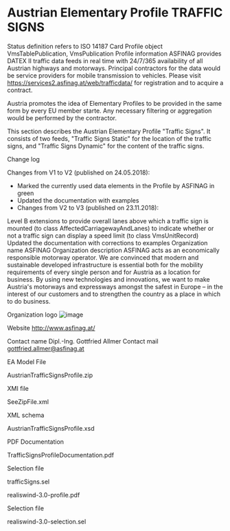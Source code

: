 # Austrian Elementary Profile TRAFFIC SIGNS

Status definition refers to ISO 14187
Card
Profile object
VmsTablePublication, VmsPublication
Profile information
ASFINAG provides DATEX II  traffic data feeds in real time with 24/7/365 availability of all Austrian highways and motorways. Principal contractors for the data would be service providers for mobile transmission to vehicles. Please visit https://services2.asfinag.at/web/trafficdata/ for registration and to acquire a contract.

Austria promotes the idea of Elementary Profiles to be provided in the same form by every EU member starte. Any necessary filtering or aggregation would be performed by the contractor.

This section describes the Austrian  Elementary Profile "Traffic Signs". It consists of two feeds, "Traffic Signs Static" for the location of the traffic signs, and "Traffic Signs Dynamic" for the content of the traffic signs.

Change log

Changes from V1 to V2 (published on 24.05.2018):
- Marked the currently used data elements in the Profile by ASFINAG in green
- Updated the documentation with examples
- Changes from V2 to V3 (published on 23.11.2018):

Level B extensions
to provide overall lanes above which a traffic sign is mounted (to class AffectedCarriagewayAndLanes)
to indicate whether or not a traffic sign can display a speed limit (to class VmsUnitRecord)
Updated the documentation with corrections to examples
Organization name
ASFINAG
Organization description
ASFINAG acts as an economically responsible motorway operator. We are convinced that modern and sustainable developed infrastructure is essential both for the mobility requirements of every single person and for Austria as a location for business. By using new technologies and innovations, we want to make Austria's motorways and expressways amongst the safest in Europe – in the interest of our customers and to strengthen the country as a place in which to do business.

Organization logo
![image](https://github.com/DATEX-II-EU/Profiles/assets/24648804/dac20150-25ca-40aa-992f-e2b87cffbf9a)

Website
http://www.asfinag.at/

Contact name
Dipl.-Ing. Gottfried Allmer
Contact mail
gottfried.allmer@asfinag.at

EA Model File

AustrianTrafficSignsProfile.zip

XMI file

SeeZipFile.xml

XML schema

AustrianTrafficSignsProfile.xsd

PDF Documentation

TrafficSignsProfileDocumentation.pdf

Selection file

trafficSigns.sel

realiswind-3.0-profile.pdf

Selection file

realiswind-3.0-selection.sel
